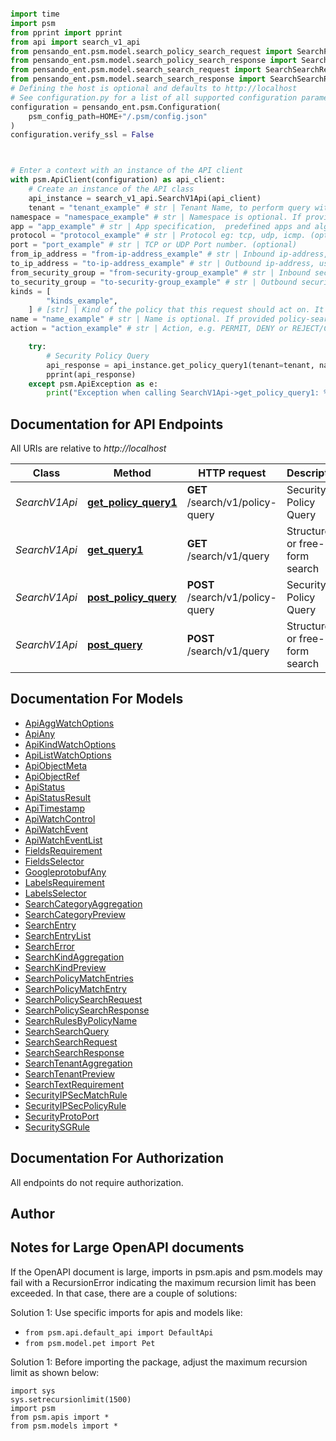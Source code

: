 ```python

import time
import psm
from pprint import pprint
from api import search_v1_api
from pensando_ent.psm.model.search_policy_search_request import SearchPolicySearchRequest
from pensando_ent.psm.model.search_policy_search_response import SearchPolicySearchResponse
from pensando_ent.psm.model.search_search_request import SearchSearchRequest
from pensando_ent.psm.model.search_search_response import SearchSearchResponse
# Defining the host is optional and defaults to http://localhost
# See configuration.py for a list of all supported configuration parameters.
configuration = pensando_ent.psm.Configuration(
    psm_config_path=HOME+"/.psm/config.json"
)
configuration.verify_ssl = False



# Enter a context with an instance of the API client
with psm.ApiClient(configuration) as api_client:
    # Create an instance of the API class
    api_instance = search_v1_api.SearchV1Api(api_client)
    tenant = "tenant_example" # str | Tenant Name, to perform query within a Tenant's scope. The default tenant is \"default\". In the backend this field gets auto-filled & validated by apigw-hook based on user login context. (optional)
namespace = "namespace_example" # str | Namespace is optional. If provided policy-search will be limited to the specified namespace. (optional)
app = "app_example" # str | App specification,  predefined apps and alg config. (optional)
protocol = "protocol_example" # str | Protocol eg: tcp, udp, icmp. (optional)
port = "port_example" # str | TCP or UDP Port number. (optional)
from_ip_address = "from-ip-address_example" # str | Inbound ip-address, use any to refer to all ipaddresses eg: 10.1.1.1, any. (optional)
to_ip_address = "to-ip-address_example" # str | Outbound ip-address, use any to refer to all ipaddresses eg: 20.1.1.1, any. (optional)
from_security_group = "from-security-group_example" # str | Inbound security group. (optional)
to_security_group = "to-security-group_example" # str | Outbound security group. (optional)
kinds = [
        "kinds_example",
    ] # [str] | Kind of the policy that this request should act on. It should be either NetworkSecurityPolicy or IPSecPolicy. (optional)
name = "name_example" # str | Name is optional. If provided policy-search will be limited to the specified policy of the given name on the given kind. If empty, then all the policies of the given kind will be searched. (optional)
action = "action_example" # str | Action, e.g. PERMIT, DENY or REJECT/CLEAR, PROTECT_PERMISSIVE or PROTECT_STRICT. (optional)

    try:
        # Security Policy Query
        api_response = api_instance.get_policy_query1(tenant=tenant, namespace=namespace, app=app, protocol=protocol, port=port, from_ip_address=from_ip_address, to_ip_address=to_ip_address, from_security_group=from_security_group, to_security_group=to_security_group, kinds=kinds, name=name, action=action)
        pprint(api_response)
    except psm.ApiException as e:
        print("Exception when calling SearchV1Api->get_policy_query1: %s\n" % e)
```

## Documentation for API Endpoints

All URIs are relative to *http://localhost*

Class | Method | HTTP request | Description
------------ | ------------- | ------------- | -------------
*SearchV1Api* | [**get_policy_query1**](docs/SearchV1Api.md#get_policy_query1) | **GET** /search/v1/policy-query | Security Policy Query
*SearchV1Api* | [**get_query1**](docs/SearchV1Api.md#get_query1) | **GET** /search/v1/query | Structured or free-form search
*SearchV1Api* | [**post_policy_query**](docs/SearchV1Api.md#post_policy_query) | **POST** /search/v1/policy-query | Security Policy Query
*SearchV1Api* | [**post_query**](docs/SearchV1Api.md#post_query) | **POST** /search/v1/query | Structured or free-form search


## Documentation For Models

 - [ApiAggWatchOptions](docs/ApiAggWatchOptions.md)
 - [ApiAny](docs/ApiAny.md)
 - [ApiKindWatchOptions](docs/ApiKindWatchOptions.md)
 - [ApiListWatchOptions](docs/ApiListWatchOptions.md)
 - [ApiObjectMeta](docs/ApiObjectMeta.md)
 - [ApiObjectRef](docs/ApiObjectRef.md)
 - [ApiStatus](docs/ApiStatus.md)
 - [ApiStatusResult](docs/ApiStatusResult.md)
 - [ApiTimestamp](docs/ApiTimestamp.md)
 - [ApiWatchControl](docs/ApiWatchControl.md)
 - [ApiWatchEvent](docs/ApiWatchEvent.md)
 - [ApiWatchEventList](docs/ApiWatchEventList.md)
 - [FieldsRequirement](docs/FieldsRequirement.md)
 - [FieldsSelector](docs/FieldsSelector.md)
 - [GoogleprotobufAny](docs/GoogleprotobufAny.md)
 - [LabelsRequirement](docs/LabelsRequirement.md)
 - [LabelsSelector](docs/LabelsSelector.md)
 - [SearchCategoryAggregation](docs/SearchCategoryAggregation.md)
 - [SearchCategoryPreview](docs/SearchCategoryPreview.md)
 - [SearchEntry](docs/SearchEntry.md)
 - [SearchEntryList](docs/SearchEntryList.md)
 - [SearchError](docs/SearchError.md)
 - [SearchKindAggregation](docs/SearchKindAggregation.md)
 - [SearchKindPreview](docs/SearchKindPreview.md)
 - [SearchPolicyMatchEntries](docs/SearchPolicyMatchEntries.md)
 - [SearchPolicyMatchEntry](docs/SearchPolicyMatchEntry.md)
 - [SearchPolicySearchRequest](docs/SearchPolicySearchRequest.md)
 - [SearchPolicySearchResponse](docs/SearchPolicySearchResponse.md)
 - [SearchRulesByPolicyName](docs/SearchRulesByPolicyName.md)
 - [SearchSearchQuery](docs/SearchSearchQuery.md)
 - [SearchSearchRequest](docs/SearchSearchRequest.md)
 - [SearchSearchResponse](docs/SearchSearchResponse.md)
 - [SearchTenantAggregation](docs/SearchTenantAggregation.md)
 - [SearchTenantPreview](docs/SearchTenantPreview.md)
 - [SearchTextRequirement](docs/SearchTextRequirement.md)
 - [SecurityIPSecMatchRule](docs/SecurityIPSecMatchRule.md)
 - [SecurityIPSecPolicyRule](docs/SecurityIPSecPolicyRule.md)
 - [SecurityProtoPort](docs/SecurityProtoPort.md)
 - [SecuritySGRule](docs/SecuritySGRule.md)


## Documentation For Authorization

 All endpoints do not require authorization.

## Author




## Notes for Large OpenAPI documents
If the OpenAPI document is large, imports in psm.apis and psm.models may fail with a
RecursionError indicating the maximum recursion limit has been exceeded. In that case, there are a couple of solutions:

Solution 1:
Use specific imports for apis and models like:
- `from psm.api.default_api import DefaultApi`
- `from psm.model.pet import Pet`

Solution 1:
Before importing the package, adjust the maximum recursion limit as shown below:
```
import sys
sys.setrecursionlimit(1500)
import psm
from psm.apis import *
from psm.models import *
```
